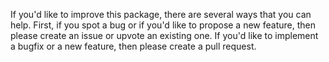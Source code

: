 If you'd like to improve this package, there are several ways that you can help. First, if you spot a bug or if you'd like to propose a new feature, then please create an issue or upvote an existing one. If you'd like to implement a bugfix or a new feature, then please create a pull request.
